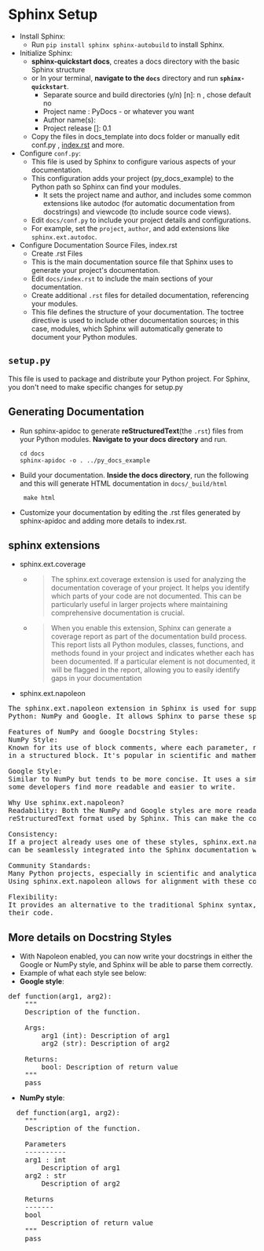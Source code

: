 # Sphinx Setup
- Install Sphinx:
  - Run `pip install sphinx sphinx-autobuild` to install Sphinx.
- Initialize Sphinx:
  - **sphinx-quickstart docs**,  creates a docs directory with the basic Sphinx structure
  - or In your terminal, **navigate to the `docs`** directory and run **`sphinx-quickstart`**.
    - Separate source and build directories (y/n) [n]: n , chose default no
    - Project name : PyDocs - or whatever you want
    - Author name(s): 
    - Project release []: 0.1
  - Copy the files in docs_template into docs folder or manually edit conf.py , [index.rst](./index_rst.md) and more.
- Configure `conf.py`:
  - This file is used by Sphinx to configure various aspects of your documentation.
  - This configuration adds your project (py_docs_example) to the Python path so Sphinx can find your modules.
     - It sets the project name and author, and includes some common extensions like autodoc (for automatic documentation from docstrings) and viewcode (to include source code views).
  - Edit `docs/conf.py` to include your project details and configurations. 
  - For example, set the `project`, `author`, and add extensions like 
    `sphinx.ext.autodoc`.
- Configure Documentation Source Files, index.rst
  - Create .rst Files
  - This is the main documentation source file that Sphinx uses to generate your project's documentation.
  - Edit `docs/index.rst` to include the main sections of your documentation.
  - Create additional `.rst` files for detailed documentation, referencing your modules.
  - This file defines the structure of your documentation. The toctree directive is used to include other documentation sources; in this case, modules, which Sphinx will automatically generate to document your Python modules.

## `setup.py`
This file is used to package and distribute your Python project. For Sphinx, you don't need to make specific changes for setup.py

## Generating Documentation
- Run sphinx-apidoc to generate **reStructuredText**(the `.rst`) files from your Python modules. **Navigate to your docs directory** and run.
  ```shell
  cd docs
  sphinx-apidoc -o . ../py_docs_example
  ```
- Build your documentation. **Inside the docs directory**, run the following and this will generate HTML documentation in `docs/_build/html`
  ```shell
   make html
  ```
- Customize your documentation by editing the .rst files generated by sphinx-apidoc and adding more details to index.rst.

## sphinx extensions
- sphinx.ext.coverage
  - > The sphinx.ext.coverage extension is used for analyzing the documentation coverage of your project. It helps you identify which parts of your code are not documented. This can be particularly useful in larger projects where maintaining comprehensive documentation is crucial.
  - > When you enable this extension, Sphinx can generate a coverage report as part of the documentation build process. This report lists all Python modules, classes, functions, and methods found in your project and indicates whether each has been documented. If a particular element is not documented, it will be flagged in the report, allowing you to easily identify gaps in your documentation
- sphinx.ext.napoleon 
<pre>
The sphinx.ext.napoleon extension in Sphinx is used for supporting two popular styles of docstrings in 
Python: NumPy and Google. It allows Sphinx to parse these specific styles and convert them into its own reStructuredText format, which is then used for generating project documentation. This extension is particularly useful because it lets developers write docstrings in a more human-readable format while still being able to generate well-structured and professional documentation.

Features of NumPy and Google Docstring Styles:
NumPy Style: 
Known for its use of block comments, where each parameter, return type, and other information is listed 
in a structured block. It's popular in scientific and mathematical projects due to its clarity and readability.

Google Style: 
Similar to NumPy but tends to be more concise. It uses a simpler format for parameters and return values, which 
some developers find more readable and easier to write.

Why Use sphinx.ext.napoleon?
Readability: Both the NumPy and Google styles are more readable for many developers compared to the traditional
reStructuredText format used by Sphinx. This can make the codebase more accessible and easier to maintain.

Consistency: 
If a project already uses one of these styles, sphinx.ext.napoleon ensures that the existing docstrings 
can be seamlessly integrated into the Sphinx documentation without needing to convert them into reStructuredText.

Community Standards: 
Many Python projects, especially in scientific and analytical domains, have adopted these styles. 
Using sphinx.ext.napoleon allows for alignment with these community standards.

Flexibility: 
It provides an alternative to the traditional Sphinx syntax, giving developers more options for documenting 
their code.
</pre>

## More details on Docstring Styles
- With Napoleon enabled, you can now write your docstrings in either the Google or NumPy style, and Sphinx will be able to parse them correctly.
- Example of what each style see below:
- **Google style**:
<pre>
def function(arg1, arg2):
    """
    Description of the function.

    Args:
        arg1 (int): Description of arg1
        arg2 (str): Description of arg2

    Returns:
        bool: Description of return value
    """
    pass
</pre>
- **NumPy style**:
<pre>
  def function(arg1, arg2):
    """
    Description of the function.

    Parameters
    ----------
    arg1 : int
        Description of arg1
    arg2 : str
        Description of arg2

    Returns
    -------
    bool
        Description of return value
    """
    pass
</pre>
